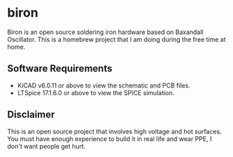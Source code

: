 # biron

Biron is an open source soldering iron hardware based on Baxandall Oscillator. This is a homebrew project that I am doing during the free time at home.

## Software Requirements

* KiCAD v6.0.11 or above to view the schematic and PCB files.
* LTSpice 17.1.6.0 or above to view the SPICE simulation.

## Disclaimer

This is an open source project that involves high voltage and hot surfaces. You must have enough experience to build it in real life and wear PPE, I don't want people get hurt.